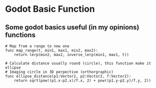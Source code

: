 # Godot Basic Function
Some godot basics useful (in my opinions) functions
----
```gdscript
# Map from a range to new one
func map_range(t, min1, max1, min2, max2):
	return lerp(min2, max2, inverse_lerp(min1, max1, t))
 
# Calculate distance usually round (circle), this function make it ellipse
# Imaging circle in 3D perpective (orthorgraphic)
func ellipse_distance(p1:Vector2, p2:Vector2, f:Vector2):
	return sqrt(pow((p1.x-p2.x)/f.x, 2) + pow((p1.y-p2.y)/f.y, 2))
```
